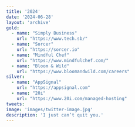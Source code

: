 ```yaml
---
title: '2024'
date: '2024-06-28'
layout: 'archive'
gold:
  - name: "Simply Business"
    url: "https://www.tech.sb/"
  - name: "Sorcer"
    url: "https://sorcer.io"
  - name: "Mindful Chef"
    url: "https://www.mindfulchef.com/"
  - name: "Bloom & Wild"
    url: "https://www.bloomandwild.com/careers"
silver:
  - name: "AppSignal"
    url: "https://appsignal.com"
  - name: "20i"
    url: "https://www.20i.com/managed-hosting"
tweets:
image: 'images/twitter-image.jpg'
description: 'I just can’t quit you.'
---
```


